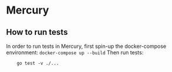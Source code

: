 # Mercury

## How to run tests
In order to run tests in Mercury, first spin-up the docker-compose environment:
``docker-compose up --build``
Then run tests:
```
    go test -v ./...
```